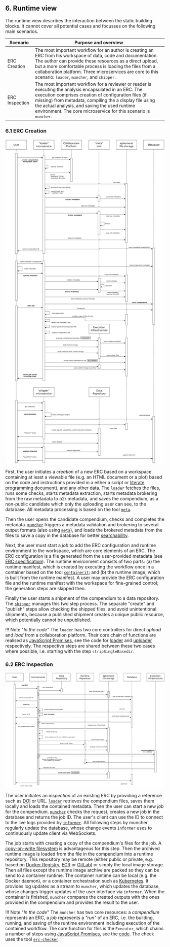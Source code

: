 ## 6. Runtime view

The runtime view describes the interaction between the static building blocks.
It cannot cover all potential cases and focusses on the following main scenarios.

**Scenario** | **Purpose and overview**
------ | ------
ERC Creation | The most important workflow for an author is creating an ERC from his workspace of data, code and documentation. The author can provide these resources as a direct upload, but a more comfortable process is loading the files from a collaboration platform. Three microservices are core to this scenario: `loader`, `muncher`, and `shipper`.
ERC Inspection | The most important workflow for a reviewer or reader is executing the analysis encapsulated in an ERC. The execution comprises creation of configuration files (if missing) from metadata, compiling the a display file using the actual analysis, and saving the used runtime environment. The core microservice for this scenario is `muncher`.

### 6.1 ERC Creation

[![runtime view ERC creation](img/6.1-runtime-view-creation.png)](img/6.1-runtime-view-creation.png)

First, the user initiates a _creation_ of a new ERC based on a workspace containing at least a viewable file (e.g. an HTML document or a plot) based on the code and instructions provided in a either a script or [literate programming document](/glossary#literate-programming)), and any other data.
The [`loader`](#531-whitebox-microservices) fetches the files, runs some checks, starts metadata extraction, starts metadata brokering from the raw metadata to o2r metadata, and saves the compendium, as a non-public candidate which only the uploading user can see, to the database.
All metadata processing is based on the tool [`meta`](#533-whitebox-tools).

Then the user opens the candidate compendium, checks and completes the metadata.
[`muncher`](#531-whitebox-microservices) triggers a metadata validation and brokering to several output formats (also using [`meta`](#533-whitebox-tools)), and loads the brokered metadata from the files to save a copy in the database for better [searchability](#532-whitebox-database).

Next, the user must start a _job_ to add the ERC configuration and runtime environment to the workspace, which are core elements of an ERC.
The ERC configuration is a file generated from the user-provided metadata (see [ERC specification](http://o2r.info/erc-spec/spec/#erc-configuration-file)).
The runtime environment consists of two parts: (a) the runtime manifest, which is created by executing the workflow once in a container based on the tool [`containerit`](#533-whitebox-tools); and (b) the runtime image, which is built from the runtime manifest.
A user may provide the ERC configuration file and the runtime manifest with the workspace for fine-grained control; the generation steps are skipped then.

Finally the user starts a shipment of the compendium to a data repository.
The [`shipper`](#531-whitebox-microservices) manages this two step process.
The separate "create" and "publish" steps allow checking the shipped files, and avoid unintentional shipments, because a published shipment creates a unique public resource, which potentially cannot be unpublished.

!!! Note "_In the code_"
    The `loader` has two core controllers for direct _upload_ and _load_ from a collaboration platform.
    Their core chain of functions are realised as [JavaScript Promises](/glossary#javascript-promises), see the code for [loader](https://github.com/o2r-project/o2r-loader/blob/master/lib/loader.js#L48) and [uploader](https://github.com/o2r-project/o2r-loader/blob/master/lib/uploader.js#L44) respectively.
    The respective steps are shared between these two cases where possible, i.e. starting with the step `stripSingleBasedir`.

### 6.2 ERC Inspection

[![runtime view ERC inspection](img/6.2-runtime-view-inspection.png)](img/6.2-runtime-view-inspection.png)

The user initiates an _inspection_ of an existing ERC by providing a reference such as [DOI](/glossary#doi) or URL.
[`loader`](#531-whitebox-microservices) retrieves the compendium files, saves them locally and loads the contained metadata.
Then the user can start a new _job_ for the compendium.
[`muncher`](#531-whitebox-microservices) checks the request, creates a new job in the database and returns the job ID.
The user's client can use the ID to connect to the live logs provided by [`informer`](#531-whitebox-microservices).
All following steps by muncher regularly update the database, whose change events `informer` uses to continuously update client via WebSockets.

The job starts with creating a copy of the compendium's files for the job.
A [copy-on-write filesystem](https://en.wikipedia.org/wiki/Copy-on-write) is advantageous for this step.
Then the archived runtime image is loaded from the file in the compendium into a runtime repository.
This repository may be remote (either public or private, e.g. based on [Docker Registry](https://github.com/docker/distribution), [ECR](https://aws.amazon.com/ecr/) or [GitLab](https://docs.gitlab.com/ce/user/project/container_registry.html)) or simply the local image storage.
Then all files except the runtime image archive are packed so they can be send to a container runtime.
The container runtime can be local (e.g. the Docker daemon), or a container orchestration such as [Kubernetes](https://en.wikipedia.org/wiki/Kubernetes).
It provides log updates as a stream to `muncher`, which updates the database, whose changes trigger updates of the user interface via `informer`.
When the container is finished, `muncher` compares the created outputs with the ones provided in the compendium and provides the result to the user.

!!! Note "_In the code_"
    The `muncher` has two core resources: a _compendium_ represents an ERC, a _job_ represents a _"run"_ of an ERC, i.e. the building, running, and saving of the runtime environment including execution of the contained workflow.
    The core function for this is the `Executor`, which chains a number of steps using [JavaScript Promises](/glossary#javascript-promises), see the [code](https://github.com/o2r-project/o2r-muncher/blob/master/lib/executor.js#L1306).
    The check uses the tool [`erc-checker`](https://github.com/o2r-project/erc-checker).
